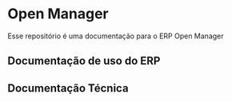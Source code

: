 # Open Manager

Esse repositório é uma documentação para o ERP Open Manager

## Documentação de uso do ERP

## Documentação Técnica
